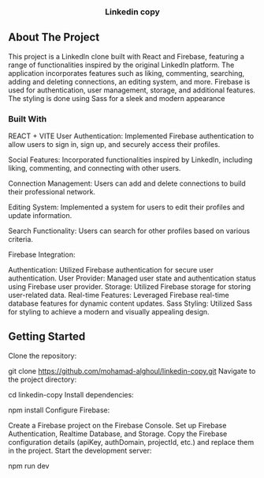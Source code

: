 

<!-- PROJECT LOGO -->

<div align="center">

  <h3 align="center">Linkedin copy</h3>

 
</div>




## About The Project
This project is a LinkedIn clone built with React and Firebase, featuring a range of functionalities inspired by the original LinkedIn platform. The application incorporates features such as liking, commenting, searching, adding and deleting connections, an editing system, and more. Firebase is used for authentication, user management, storage, and additional features. The styling is done using Sass for a sleek and modern appearance



### Built With
REACT + VITE 
User Authentication: Implemented Firebase authentication to allow users to sign in, sign up, and securely access their profiles.

Social Features: Incorporated functionalities inspired by LinkedIn, including liking, commenting, and connecting with other users.

Connection Management: Users can add and delete connections to build their professional network.

Editing System: Implemented a system for users to edit their profiles and update information.

Search Functionality: Users can search for other profiles based on various criteria.

Firebase Integration:

Authentication: Utilized Firebase authentication for secure user authentication.
User Provider: Managed user state and authentication status using Firebase user provider.
Storage: Utilized Firebase storage for storing user-related data.
Real-time Features: Leveraged Firebase real-time database features for dynamic content updates.
Sass Styling: Utilized Sass for styling to achieve a modern and visually appealing design.


## Getting Started

Clone the repository:


git clone https://github.com/mohamad-alghoul/linkedin-copy.git
Navigate to the project directory:


cd linkedin-copy
Install dependencies:

npm install
Configure Firebase:

Create a Firebase project on the Firebase Console.
Set up Firebase Authentication, Realtime Database, and Storage.
Copy the Firebase configuration details (apiKey, authDomain, projectId, etc.) and replace them in the project.
Start the development server:


npm run dev 


